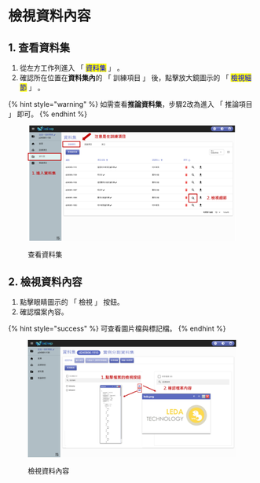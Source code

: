 # 檢視資料內容

## 1. 查看資料集

1. 從左方工作列進入 「 <mark style="color:blue;">資料集</mark> 」 。
2. 確認所在位置在**資料集內**的 「 訓練項目 」 後，點擊放大鏡圖示的 「 <mark style="color:blue;">檢視細節</mark> 」 。

{% hint style="warning" %}
如需查看**推論資料集**，步驟2改為進入 「 推論項目 」 即可。
{% endhint %}

<figure><img src="../../.gitbook/assets/image (155).png" alt=""><figcaption><p>查看資料集</p></figcaption></figure>

## 2. 檢視資料內容

1. 點擊眼睛圖示的 「 檢視 」 按鈕。
2. 確認檔案內容。

{% hint style="success" %}
可查看圖片檔與標記檔。
{% endhint %}

<figure><img src="../../.gitbook/assets/image (158).png" alt=""><figcaption><p>檢視資料內容</p></figcaption></figure>
